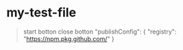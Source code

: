 # my-test-file
>start botton
>close botton
      "publishConfig": { "registry": "https://npm.pkg.github.com/" }
